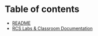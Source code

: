 # Table of contents

* [README](README.md)
* [RCS Labs & Classroom Documentation](rcs-labs-and-classroom-documentation.md)

